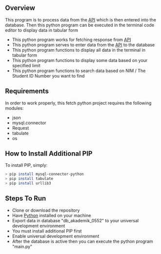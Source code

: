 
## Overview

This program is to process data from the [API](https://api.abcfdab.cfd/) which is then entered into the database. Then this python program can be executed in the terminal code editor to display data in tabular form

- This python program works for fetching response from [API](https://api.abcfdab.cfd/)
- This python program serves to enter data from the [API](https://api.abcfdab.cfd/) to the database
- This python program functions to display all data in the terminal in tabular form
- This python program functions to display some data based on your specified limit
- This python program functions to search data based on NIM / The Student ID Number you want to find

## Requirements

In order to work properly, this fetch python project requires the following modules:

- json
- mysql.connector
- Request
- tabulate
- os

## How to Install Additional PIP

To install PIP, simply:

```bash
> pip install mysql-connector-python
> pip install tabulate
> pip install urllib3
```

## Steps To Run 

- Clone or download the repository
- Have [Python](https://www.python.org/downloads/) installed on your machine
- Export data in database "db_akademik_0552" to your universal development environment
- You must install additional PIP first
- Enable universal development environment
- After the database is active then you can execute the python program "main.py"
